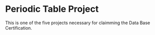 # Periodic Table Project

This is one of the five projects necessary for claimming the Data Base Certification.
